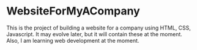 # WebsiteForMyACompany
This is the project of building a website for  a company using HTML, CSS, Javascript. It may evolve later, but it will contain these at the moment.  
Also, I am learning web development at the moment.
